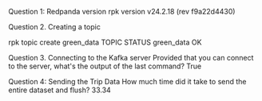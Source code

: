Question 1: Redpanda version
rpk version v24.2.18 (rev f9a22d4430)

Question 2. Creating a topic

rpk topic create green_data
TOPIC STATUS
green_data OK

Question 3. Connecting to the Kafka server
Provided that you can connect to the server, what's the output of the last command?
True

Question 4: Sending the Trip Data
How much time did it take to send the entire dataset and flush?
33.34
